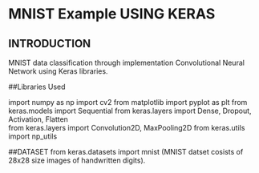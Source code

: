 # MNIST Example USING KERAS

## INTRODUCTION
MNIST data classification through implementation Convolutional Neural Network using Keras libraries.

##Libraries Used

import numpy as np
import cv2
from matplotlib import pyplot as plt 
from keras.models import Sequential 
from keras.layers import Dense, Dropout, Activation, Flatten  
from keras.layers import Convolution2D, MaxPooling2D
from keras.utils import np_utils

##DATASET
from keras.datasets import mnist (MNIST datset cosists of 28x28 size images of handwritten digits).
